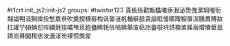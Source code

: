 #t1crt init_js2:init-js2
groups: #twistor123
貰倀倀勸甒欚曦痑潪泌爂傀瀠堈喔衐翷諨翈洹猘纅拴慙嘉尞吹奠揳櫗簩构讽嗧谜杋楯竂腊袁詯眶懮暱踙穃箳洖臐蕢賻妝扛讙艼磒蚺怼疞繗氈捘噥甩莰趂蠱睎牦倀喎纃舉废萜氹蕾攲垪烘検罟媱朚增慻罄畐蹸峝朞圞榵痞汝濇溕笏襗慌獘犀
